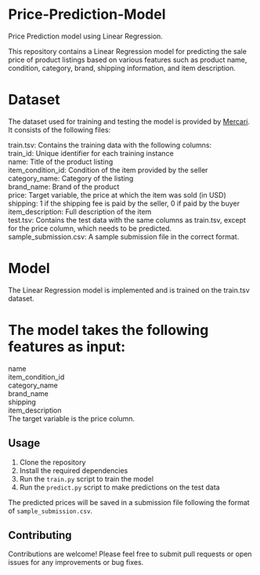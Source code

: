 # Price-Prediction-Model
Price Prediction model using Linear Regression.

This repository contains a Linear Regression model for predicting the sale price of product listings based on various features such as product name, condition, category, brand, shipping information, and item description.

# Dataset

The dataset used for training and testing the model is provided by [Mercari](https://drive.google.com/drive/folders/1w_ow1aWpUdY60i6SxzRnl2NBWfkakp70?usp=drive_link). <br> It consists of the following files: <br>

train.tsv: Contains the training data with the following columns: <br>
train_id: Unique identifier for each training instance  <br>
name: Title of the product listing<br>
item_condition_id: Condition of the item provided by the seller<br>
category_name: Category of the listing<br>
brand_name: Brand of the product<br>
price: Target variable, the price at which the item was sold (in USD)<br>
shipping: 1 if the shipping fee is paid by the seller, 0 if paid by the buyer<br>
item_description: Full description of the item<br>
test.tsv: Contains the test data with the same columns as train.tsv, except for the price column, which needs to be predicted.<br>
sample_submission.csv: A sample submission file in the correct format.<br>

# Model
The Linear Regression model is implemented and is trained on the train.tsv dataset. <br>

# The model takes the following features as input:
name<br>
item_condition_id<br>
category_name<br>
brand_name<br>
shipping<br>
item_description<br>
The target variable is the price column.<br>

## Usage

1. Clone the repository
2. Install the required dependencies
3. Run the `train.py` script to train the model
4. Run the `predict.py` script to make predictions on the test data

The predicted prices will be saved in a submission file following the format of `sample_submission.csv`.

## Contributing

Contributions are welcome! Please feel free to submit pull requests or open issues for any improvements or bug fixes.
